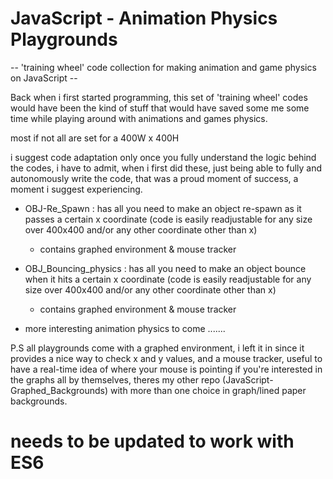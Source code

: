 # JavaScript - Animation Physics Playgrounds

-- 'training wheel' code collection for making animation and game physics on JavaScript --

Back when i first started programming, this set of 'training wheel' codes 
would have been the kind of stuff that would have saved some me some time while playing 
around with animations and games physics.

most if not all are set for a 400W x 400H

i suggest code adaptation only once you fully understand the logic behind the codes, i have to admit, 
when i first did these, just being able to fully and autonomously write the code, 
that was a proud moment of success, a moment i suggest experiencing.


- OBJ-Re_Spawn : has all you need to make an object re-spawn as it passes a certain x coordinate 
  (code is easily readjustable for any size over 400x400 and/or any other coordinate other than x)
  * contains graphed environment & mouse tracker
  
- OBJ_Bouncing_physics : has all you need to make an object bounce when it hits a certain x coordinate
  (code is easily readjustable for any size over 400x400 and/or any other coordinate other than x)
  * contains graphed environment & mouse tracker
  
- more interesting animation physics to come ....... 




P.S all playgrounds come with a graphed environment, i left it in since it provides a nice way to check
x and y values, and a mouse tracker, useful to have a real-time idea of where your mouse is pointing 
if you're interested in the graphs all by themselves, theres my other repo (JavaScript-Graphed_Backgrounds)
with more than one choice in graph/lined paper backgrounds.

# needs to be updated to work with ES6
